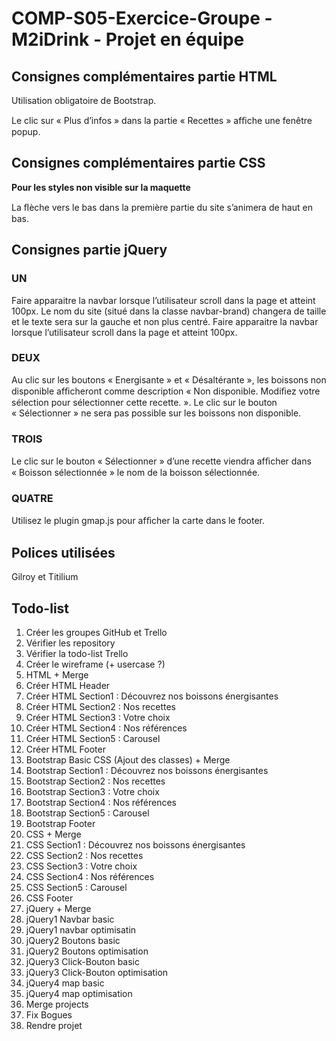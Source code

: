 # COMP-S05-Exercice-Groupe - M2iDrink -  Projet en équipe

## Consignes complémentaires partie HTML
Utilisation obligatoire de Bootstrap.

Le clic sur « Plus d’infos » dans la partie « Recettes » afﬁche une fenêtre popup.

## Consignes complémentaires partie CSS
**Pour les styles non visible sur la maquette**

La ﬂèche vers le bas dans la première partie du site s’animera de haut en bas.

## Consignes partie jQuery
### UN
Faire apparaitre la navbar lorsque l’utilisateur scroll dans la page et atteint 100px. 
Le nom du site (situé dans la classe navbar-brand) changera de taille et le texte sera sur la gauche et non plus centré. Faire apparaitre la navbar lorsque l’utilisateur scroll dans la page et atteint 100px.

### DEUX
Au clic sur les boutons « Energisante » et « Désaltérante », les boissons non disponible afﬁcheront comme description « Non disponible. Modiﬁez votre sélection pour sélectionner cette recette. ». Le clic sur le bouton « Sélectionner » ne sera pas possible sur les boissons non disponible.

### TROIS
Le clic sur le bouton « Sélectionner » d’une recette viendra afﬁcher dans « Boisson sélectionnée » le nom de la boisson sélectionnée.

### QUATRE
Utilisez le plugin gmap.js pour afﬁcher la carte dans le footer.


## Polices utilisées
Gilroy et Titilium 

## Todo-list
1. Créer les groupes GitHub et Trello
2. Vérifier les repository
3. Vérifier la todo-list Trello
4. Créer le wireframe (+ usercase ?)
5. HTML + Merge
6. Créer HTML Header
7. Créer HTML Section1 : Découvrez nos boissons énergisantes
8. Créer HTML Section2 : Nos recettes
9. Créer HTML Section3 : Votre choix
10. Créer HTML Section4 : Nos références
11. Créer HTML Section5 : Carousel
12. Créer HTML Footer
13. Bootstrap Basic CSS (Ajout des classes) + Merge
14. Bootstrap Section1 : Découvrez nos boissons énergisantes
15. Bootstrap Section2 : Nos recettes
16. Bootstrap Section3 : Votre choix
17. Bootstrap Section4 : Nos références
18. Bootstrap Section5 : Carousel
19. Bootstrap Footer
20. CSS  + Merge
21. CSS Section1 : Découvrez nos boissons énergisantes
22. CSS Section2 : Nos recettes
23. CSS Section3 : Votre choix
24. CSS Section4 : Nos références
25. CSS Section5 : Carousel
26. CSS Footer
27. jQuery + Merge
28. jQuery1 Navbar basic
29. jQuery1 navbar optimisatin
30. jQuery2 Boutons basic
31. jQuery2 Boutons optimisation
32. jQuery3 Click-Bouton basic
32. jQuery3 Click-Bouton optimisation
33. jQuery4 map basic
34. jQuery4 map optimisation
35. Merge projects
36. Fix Bogues
37. Rendre projet